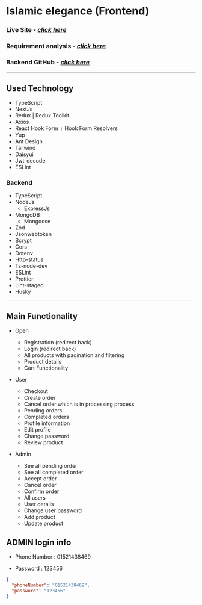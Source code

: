 # **Islamic elegance (Frontend)**

### **Live Site - [_click here_](https://islamic-elegance.vercel.app)**

### **Requirement analysis - [_click here_](https://docs.google.com/document/d/1cyBMGPUjJ2wi37jDH9fRbEbpkpABCYEdamrQTGAzoRs/edit?usp=sharing)**

### **Backend GitHub - [_click here_](https://github.com/MDMinhazulIslamKhan/islami-elegance-backend)**

---

## Used Technology

- TypeScript
- NextJs
- Redux | Redux Toolkit
- Axios
- React Hook Form । Hook Form Resolvers
- Yup
- Ant Design
- Tailwind
- Daisyui
- Jwt-decode
- ESLint

### Backend

- TypeScript
- NodeJs
  - ExpressJs
- MongoDB
  - Mongoose
- Zod
- Jsonwebtoken
- Bcrypt
- Cors
- Dotenv
- Http-status
- Ts-node-dev
- ESLint
- Prettier
- Lint-staged
- Husky

---

## Main Functionality

- Open

  - Registration (redirect back)
  - Login (redirect back)
  - All products with pagination and filtering
  - Product details
  - Cart Functionality

- User

  - Checkout
  - Create order
  - Cancel order which is in processing process
  - Pending orders
  - Completed orders
  - Profile information
  - Edit profile
  - Change password
  - Review product

- Admin
  - See all pending order
  - See all completed order
  - Accept order
  - Cancel order
  - Confirm order
  - All users
  - User details
  - Change user password
  - Add product
  - Update product

## ADMIN login info

- Phone Number : 01521438469

- Password : 123456

```json
{
  "phoneNumber": "01521438469",
  "password": "123456"
}
```
